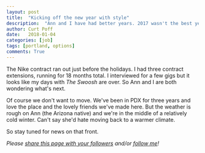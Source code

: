 ```yaml
---
layout: post
title:  "Kicking off the new year with style"
description:  "Ann and I have had better years. 2017 wasn't the best year on record, and we're weighing our options."
author: Curt Poff
date:   2018-01-04
categories: [job]
tags: [portland, options]
comments: True
---
```


The Nike contract ran out just before the holidays. I had three contract extensions, running for 18 months total. I interviewed for a few gigs but it looks like my days with *The Swoosh* are over. So Ann and I are both wondering what's next. 

<!--more-->

Of course we don't want to move. We've been in PDX for three years and love the place and the lovely friends we've made here. But the weather is rough on Ann (the Arizona native) and we're in the middle of a relatively cold winter. Can't say she'd hate moving back to a warmer climate.

So stay tuned for news on that front.


*Please
<a href="https://twitter.com/intent/tweet?url={{ site.production_url }}{{ page.url }}&text={{ page.title }}&via=cpoff"  target="_blank">share this page with your followers</a> and/or <a href="https://twitter.com/cpoff"> follow me</a>!*